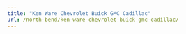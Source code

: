 ```yaml
---
title: "Ken Ware Chevrolet Buick GMC Cadillac"
url: /north-bend/ken-ware-chevrolet-buick-gmc-cadillac/
---
```

